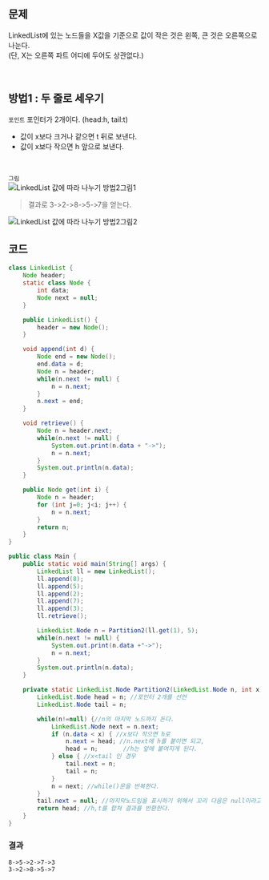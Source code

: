 ## 문제
LinkedList에 있는 노드들을 X값을 기준으로 값이 작은 것은 왼쪽, 큰 것은 오른쪽으로 나눈다. <br> (단, X는 오른쪽 파트 어디에 두어도 상관없다.) <br>

<br>

## 방법1 : 두 줄로 세우기
`포인트` 포인터가 2개이다. (head:h, tail:t)
+ 값이 x보다 크거나 같으면 t 뒤로 보낸다.
+ 값이 x보다 작으면 h 앞으로 보낸다.

<br>

`그림` <br>
![LinkedList 값에 따라 나누기 방법2그림1](https://user-images.githubusercontent.com/57389368/190692080-c25dfe53-e321-4f74-8bf9-d57e25f6d4cb.JPG) <br>
> 결과로 3->2->8->5->7을 얻는다.

![LinkedList 값에 따라 나누기 방법2그림2](https://user-images.githubusercontent.com/57389368/190692224-7ae745e1-48f6-42f2-a0a1-c206e1835579.JPG) <br>

## 코드
```java
class LinkedList {
    Node header;
    static class Node {
        int data;
        Node next = null;
    }

    public LinkedList() {
        header = new Node();
    }

    void append(int d) {
        Node end = new Node();
        end.data = d;
        Node n = header;
        while(n.next != null) {
            n = n.next;
        }
        n.next = end;
    }

    void retrieve() {
        Node n = header.next;
        while(n.next != null) {
            System.out.print(n.data + "->");
            n = n.next;
        }
        System.out.println(n.data);
    }

    public Node get(int i) {
        Node n = header;
        for (int j=0; j<i; j++) {
            n = n.next;
        }
        return n;
    }
}

public class Main {
    public static void main(String[] args) {
        LinkedList ll = new LinkedList();
        ll.append(8);
        ll.append(5);
        ll.append(2);
        ll.append(7);
        ll.append(3);
        ll.retrieve();

        LinkedList.Node n = Partition2(ll.get(1), 5);
        while(n.next != null) {
            System.out.print(n.data +"->");
            n = n.next;
        }
        System.out.println(n.data);
    }

    private static LinkedList.Node Partition2(LinkedList.Node n, int x) { //구현
        LinkedList.Node head = n; //포인터 2개를 선언
        LinkedList.Node tail = n;

        while(n!=null) {//n의 마지막 노드까지 돈다.
            LinkedList.Node next = n.next; 
            if (n.data < x) { //x보다 작으면 h로 
                n.next = head; //n.next에 h를 붙이면 되고, 
                head = n;       //h는 앞에 붙여지게 된다.
            } else { //x<tail 인 경우
                tail.next = n; 
                tail = n;
            }
            n = next; //while()문을 반복한다.
        } 
        tail.next = null; //마지막노드임을 표시하기 위해서 꼬리 다음은 null이라고 표시해준다.
        return head; //h,t를 합쳐 결과를 반환한다.
    }
}
```

### 결과
```
8->5->2->7->3
3->2->8->5->7
```


